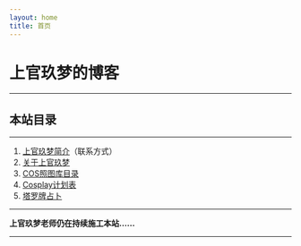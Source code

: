 ```yaml
---
layout: home
title: 首页
---
```


# 上官玖梦的博客

---

## 本站目录

---

1. [上官玖梦简介](introduction/)（联系方式）
2. [关于上官玖梦](about/)
3. [COS照图库目录](gallery/)
4. [Cosplay计划表](timetable/)
5. [塔罗牌占卜](tarot/)

---

**上官玖梦老师仍在持续施工本站……**

---